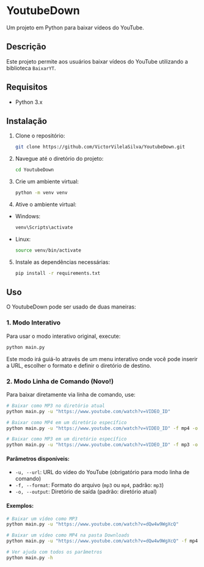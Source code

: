 # YoutubeDown

Um projeto em Python para baixar vídeos do YouTube.

## Descrição

Este projeto permite aos usuários baixar vídeos do YouTube utilizando a biblioteca `BaixarYT`.

## Requisitos

- Python 3.x

## Instalação

1. Clone o repositório:
    ```sh
    git clone https://github.com/VictorVilelaSilva/YoutubeDown.git
    ```
2. Navegue até o diretório do projeto:
    ```sh
    cd YoutubeDown
    ```
3. Crie um ambiente virtual:
    ```sh
    python -m venv venv
    ```
4. Ative o ambiente virtual:
- Windows:
    ```sh
    venv\Scripts\activate
    ```
- Linux:
    ```sh
    source venv/bin/activate
    ```

5. Instale as dependências necessárias:
    ```sh
    pip install -r requirements.txt
    ```

## Uso

O YoutubeDown pode ser usado de duas maneiras:

### 1. Modo Interativo
Para usar o modo interativo original, execute:
```sh
python main.py
```
Este modo irá guiá-lo através de um menu interativo onde você pode inserir a URL, escolher o formato e definir o diretório de destino.

### 2. Modo Linha de Comando (Novo!)
Para baixar diretamente via linha de comando, use:

```sh
# Baixar como MP3 no diretório atual
python main.py -u "https://www.youtube.com/watch?v=VIDEO_ID"

# Baixar como MP4 em um diretório específico
python main.py -u "https://www.youtube.com/watch?v=VIDEO_ID" -f mp4 -o "C:/Downloads"

# Baixar como MP3 em um diretório específico
python main.py -u "https://www.youtube.com/watch?v=VIDEO_ID" -f mp3 -o "./downloads"
```

#### Parâmetros disponíveis:
- `-u, --url`: URL do vídeo do YouTube (obrigatório para modo linha de comando)
- `-f, --format`: Formato do arquivo (`mp3` ou `mp4`, padrão: `mp3`)
- `-o, --output`: Diretório de saída (padrão: diretório atual)

#### Exemplos:
```sh
# Baixar um vídeo como MP3
python main.py -u "https://www.youtube.com/watch?v=dQw4w9WgXcQ"

# Baixar um vídeo como MP4 na pasta Downloads
python main.py -u "https://www.youtube.com/watch?v=dQw4w9WgXcQ" -f mp4 -o "C:/Users/SeuUsuario/Downloads"

# Ver ajuda com todos os parâmetros
python main.py -h
```
